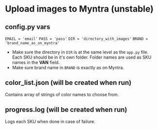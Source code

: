 # Upload images to Myntra (unstable)

## config.py vars
`EMAIL = 'email'`
`PASS = 'pass'`
`DIR = 'directory_with_images'`
`BRAND = 'brand_name_as_on_myntra'`

- Make sure the directory in `DIR` is at the same level as the `app.py` file. Each SKU should be in it's own folder. Folder names are used as SKU names in the **VAN** field.
- Make sure brand name in `BRAND` is exactly as on Myntra.

## color_list.json (will be created when run)

Contains array of strings of color names to choose from.

## progress.log (will be created when run)

Logs each SKU when done in case of failure.
